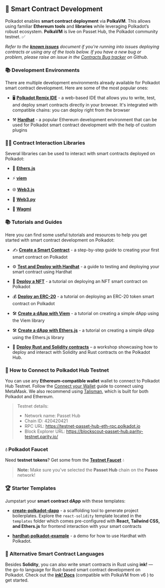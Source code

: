## 🚀 Smart Contract Development

Polkadot enables **smart contract deployment** via **PolkaVM**. This allows using familiar **Ethereum tools** and **libraries** while leveraging Polkadot’s robust ecosystem. **PolkaVM** is live on Passet Hub, the Polkadot community testnet. ✅

*Refer to the [**known issues**](https://docs.google.com/document/d/1j5hnQZRqlbVagW28dC24OVAF8uRih5jWubBxy5PlMYc/edit?usp=sharing) document if you're running into issues deploying contracts or using any of the tools below. If you have a new bug or problem, please raise an issue in the [Contracts Bug tracker](https://github.com/paritytech/contract-issues) on Github.*

### 📚 Development Environments

There are multiple development environments already available for Polkadot smart contract development. Here are some of the most popular ones:

- 🖥️ [**Polkadot Remix IDE**](https://papermoonio.github.io/polkadot-mkdocs/develop/smart-contracts/dev-environments/remix/) - a web-based IDE that allows you to write, test, and deploy smart contracts directly in your browser. It's integrated with compatible chains: you can deploy right from the browser

- ⚒️ [**Hardhat**](https://papermoonio.github.io/polkadot-mkdocs/develop/smart-contracts/dev-environments/hardhat/) - a popular Ethereum development environment that can be used for Polkadot smart contract development with the help of custom plugins

### 👨‍💻 Contract Interaction Libraries

Several libraries can be used to interact with smart contracts deployed on Polkadot:

- 🔵 [**Ethers.js**](https://papermoonio.github.io/polkadot-mkdocs/develop/smart-contracts/libraries/ethers-js/)

- ⚡ [**viem**](https://papermoonio.github.io/polkadot-mkdocs/develop/smart-contracts/libraries/viem/)

- 🌐 [**Web3.js**](https://papermoonio.github.io/polkadot-mkdocs/develop/smart-contracts/libraries/web3-js/)

- 🐍 [**Web3.py**](https://papermoonio.github.io/polkadot-mkdocs/develop/smart-contracts/libraries/web3-py/)

- 🧙 [**Wagmi**](https://papermoonio.github.io/polkadot-mkdocs/develop/smart-contracts/libraries/wagmi/)

### 📚 Tutorials and Guides

Here you can find some useful tutorials and resources to help you get started with smart contract development on Polkadot:

- ✍️ [**Create a Smart Contract**](https://papermoonio.github.io/polkadot-mkdocs/tutorials/smart-contracts/launch-your-first-project/create-contracts/) - a step-by-step guide to creating your first smart contract on Polkadot

- ⚙️ [**Test and Deploy with Hardhat**](https://papermoonio.github.io/polkadot-mkdocs/tutorials/smart-contracts/launch-your-first-project/test-and-deploy-with-hardhat/) - a guide to testing and deploying your smart contract using Hardhat

- 🎨 [**Deploy a NFT**](https://papermoonio.github.io/polkadot-mkdocs/tutorials/smart-contracts/deploy-nft/) - a tutorial on deploying an NFT smart contract on Polkadot

- 💰 [**Deploy an ERC-20**](https://papermoonio.github.io/polkadot-mkdocs/tutorials/smart-contracts/deploy-erc20/) - a tutorial on deploying an ERC-20 token smart contract on Polkadot

- 🛠️ [**Create a dApp with Viem**](https://papermoonio.github.io/polkadot-mkdocs/tutorials/smart-contracts/launch-your-first-project/create-dapp-viem/) - a tutorial on creating a simple dApp using the Viem library

- 🛠️ [**Create a dApp with Ethers.js**](https://papermoonio.github.io/polkadot-mkdocs/tutorials/smart-contracts/launch-your-first-project/create-dapp-ethers-js/) - a tutorial on creating a simple dApp using the Ethers.js library

- 🎥 [**Deploy Rust and Solidity contracts**](https://youtu.be/TGgpG1jPxeE) – a workshop showcasing how to deploy and interact with Solidity and Rust contracts on the Polkadot Hub.

### 🔑 How to Connect to Polkadot Hub Testnet

You can use any **Ethereum-compatible wallet** wallet to connect to Polkadot Hub Testnet. Follow the [Connect your Wallet](https://papermoonio.github.io/polkadot-mkdocs/develop/smart-contracts/connect-to-polkadot#connect-your-wallet) guide to connect using MetaMask. We also recommend using [Talisman](https://talisman.xyz/), which is built for both Polkadot and Ethereum.

> Testnet details:
> * Network name: Passet Hub
> * Chain ID: 420420421
> * RPC URL: https://testnet-passet-hub-eth-rpc.polkadot.io
> * Block Explorer URL: https://blockscout-passet-hub.parity-testnet.parity.io/ 


### 💧 Polkadot Faucet

Need **testnet tokens**? Get some from the [**Testnet Faucet**](https://faucet.polkadot.io/?parachain=1111) 💧

> **Note:** Make sure you've selected the **Passet Hub** chain on the **Paseo** network!


### 🏆 Starter Templates

Jumpstart your **smart contract dApp** with these templates:

- [**create-polkadot-dapp**](https://www.npmjs.com/package/create-polkadot-dapp?activeTab=readme) - a scaffolding tool to generate project boilerplates. Explore the `react-solidity` template located in the `templates` folder which comes pre-configured with **React, Tailwind CSS, and Ethers.js** for frontend interaction with your smart contracts

- [**hardhat-polkadot-example**](https://github.com/UtkarshBhardwaj007/hardhat-polkadot-example) - a demo for how to use Hardhat with Polkadot.

### 🧙 Alternative Smart Contract Languages

Besides **Solidity**, you can also write smart contracts in Rust using **ink!** &mdash; the go-to language for Rust-based smart contract development on Polkadot. Check out the [**ink! Docs**](https://use.ink/6.x) (compatible with PolkaVM from v6 ) to get started.
